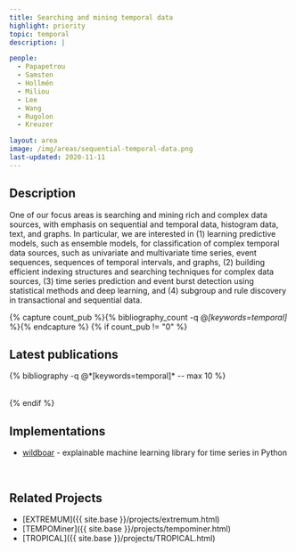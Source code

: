 ```yaml
---
title: Searching and mining temporal data
highlight: priority
topic: temporal
description: |

people:
  - Papapetrou
  - Samsten
  - Hollmén
  - Miliou
  - Lee
  - Wang
  - Rugolon
  - Kreuzer

layout: area
image: /img/areas/sequential-temporal-data.png
last-updated: 2020-11-11
---
```



## Description

One of our focus areas is searching and mining rich and complex data sources, with emphasis on sequential and temporal data, histogram data, text, and graphs.  In particular, we are interested in (1) learning predictive models, such as ensemble models, for classification of complex temporal data sources, such as univariate and multivariate time series, event sequences, sequences of temporal intervals, and graphs, (2) building efficient indexing structures and searching techniques for complex data sources, (3) time series prediction and event burst detection using statistical methods and deep learning, and (4) subgroup and rule discovery in transactional and sequential data.

{% capture count_pub %}{% bibliography_count -q @*[keywords=temporal]* %}{% endcapture %}
{% if count_pub != "0" %}
<br>

## Latest publications

<div class="publications">
    <table class="table">
        <tbody>
        <tr>
          {% bibliography -q @*[keywords=temporal]*  -- max 10 %}
        </tr>
        </tbody>
    </table>
</div>
{% endif %}
 
 <br>
 
## Implementations

- [wildboar](https://github.com/isaksamsten/wildboar) - explainable machine learning library for time series in Python

<br>

## Related Projects

- [EXTREMUM]({{ site.base }}/projects/extremum.html)
- [TEMPOMiner]({{ site.base }}/projects/tempominer.html)
- [TROPICAL]({{ site.base }}/projects/TROPICAL.html)
